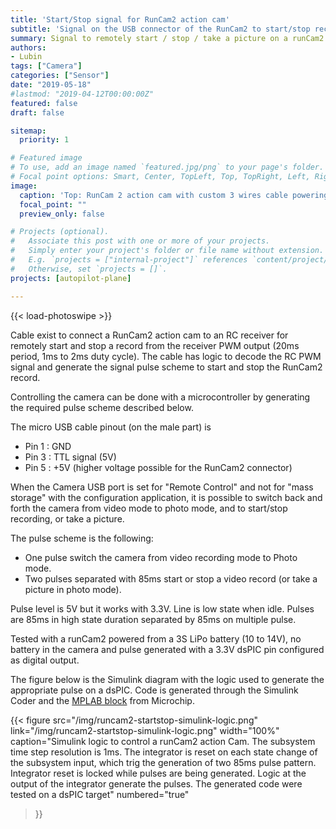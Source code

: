 ```yaml
---
title: 'Start/Stop signal for RunCam2 action cam'
subtitle: 'Signal on the USB connector of the RunCam2 to start/stop record'
summary: Signal to remotely start / stop / take a picture on a runCam2 and compatible action cam through the USB connector.
authors:
- Lubin
tags: ["Camera"]
categories: ["Sensor"]
date: "2019-05-18"
#lastmod: "2019-04-12T00:00:00Z"
featured: false
draft: false

sitemap:
  priority: 1

# Featured image
# To use, add an image named `featured.jpg/png` to your page's folder.
# Focal point options: Smart, Center, TopLeft, Top, TopRight, Left, Right, BottomLeft, Bottom, BottomRight
image:
  caption: 'Top: RunCam 2 action cam with custom 3 wires cable powering the cam and triggering records. Bottom: Commercial cable with electronic converting RC PWM output to runCam2 control pulses pattern.'
  focal_point: ""
  preview_only: false

# Projects (optional).
#   Associate this post with one or more of your projects.
#   Simply enter your project's folder or file name without extension.
#   E.g. `projects = ["internal-project"]` references `content/project/deep-learning/index.md`.
#   Otherwise, set `projects = []`.
projects: [autopilot-plane]

---
```

<!-- Enable Photo Swipe + gallery features -->
{{< load-photoswipe >}}

Cable exist to connect a RunCam2 action cam to an RC receiver for remotely start and stop a record from the receiver PWM output (20ms period, 1ms to 2ms duty cycle).
The cable has logic to decode the RC PWM signal and generate the signal pulse scheme to start and stop the RunCam2 record.

Controlling the camera can be done with a microcontroller by generating the required pulse scheme described below.

The micro USB cable pinout (on the male part) is

 - Pin 1 : GND
 - Pin 3 : TTL signal (5V)
 - Pin 5 : +5V (higher voltage possible for the RunCam2 connector)

When the Camera USB port is set for "Remote Control" and not for "mass storage" with the configuration application, it is possible to switch back and forth the camera from video mode to photo mode, and to start/stop recording, or take a picture.

The pulse scheme is the following:

- One pulse switch the camera from video recording mode to Photo mode.
- Two pulses separated with 85ms start or stop a video record (or take a picture in photo mode).

Pulse level is 5V but it works with 3.3V. Line is low state when idle. Pulses are 85ms in high state duration separated by 85ms on multiple pulse.

Tested with a runCam2 powered from a 3S LiPo battery (10 to 14V), no battery in the camera and pulse generated with a 3.3V dsPIC pin configured as digital output.

The figure below is the Simulink diagram with the logic used to generate the appropriate pulse on a dsPIC. Code is generated through the Simulink Coder and the [MPLAB block](https://www.microchip.com/DevelopmentTools/ProductDetails/PartNO/SW007023) from Microchip.

{{< figure
src="/img/runcam2-startstop-simulink-logic.png"
link="/img/runcam2-startstop-simulink-logic.png"
width="100%"
caption="Simulink logic to control a runCam2 action Cam. The subsystem time step resolution is 1ms. The integrator is reset on each state change of the subsystem input, which trig the generation of two 85ms pulse pattern. Integrator reset is locked while pulses are being generated. Logic at the output of the integrator generate the pulses. The generated code were tested on a dsPIC target"
numbered="true"
>}}
